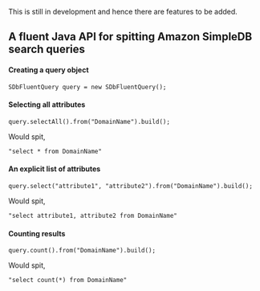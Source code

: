 This is still in development and hence there are features to be added.

## A fluent Java API for spitting Amazon SimpleDB search queries

#### Creating a query object

    SDbFluentQuery query = new SDbFluentQuery();

#### Selecting all attributes

    query.selectAll().from("DomainName").build();

Would spit,
    
    "select * from DomainName"

#### An explicit list of attributes

    query.select("attribute1", "attribute2").from("DomainName").build();

Would spit,

    "select attribute1, attribute2 from DomainName"

#### Counting results
    
    query.count().from("DomainName").build();

Would spit,
    
    "select count(*) from DomainName"
